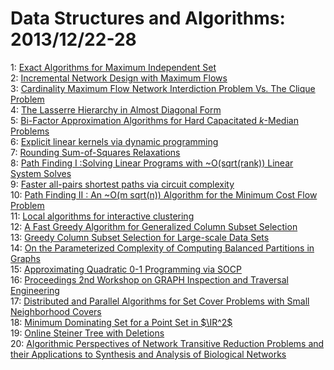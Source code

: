 # Data Structures and Algorithms: 2013/12/22-28  
1: [Exact Algorithms for Maximum Independent Set](https://doi.org/10.48550/arXiv.1312.6260)  
2: [Incremental Network Design with Maximum Flows](https://doi.org/10.48550/arXiv.1312.6447)  
3: [Cardinality Maximum Flow Network Interdiction Problem Vs. The Clique  Problem](https://doi.org/10.48550/arXiv.1312.6492)  
4: [The Lasserre Hierarchy in Almost Diagonal Form](https://doi.org/10.48550/arXiv.1312.6493)  
5: [Bi-Factor Approximation Algorithms for Hard Capacitated $k$-Median  Problems](https://doi.org/10.48550/arXiv.1312.6550)  
6: [Explicit linear kernels via dynamic programming](https://doi.org/10.48550/arXiv.1312.6585)  
7: [Rounding Sum-of-Squares Relaxations](https://doi.org/10.48550/arXiv.1312.6652)  
8: [Path Finding I :Solving Linear Programs with \~O(sqrt(rank)) Linear  System Solves](https://doi.org/10.48550/arXiv.1312.6677)  
9: [Faster all-pairs shortest paths via circuit complexity](https://doi.org/10.48550/arXiv.1312.6680)  
10: [Path Finding II : An \~O(m sqrt(n)) Algorithm for the Minimum Cost Flow  Problem](https://doi.org/10.48550/arXiv.1312.6713)  
11: [Local algorithms for interactive clustering](https://doi.org/10.48550/arXiv.1312.6724)  
12: [A Fast Greedy Algorithm for Generalized Column Subset Selection](https://doi.org/10.48550/arXiv.1312.6820)  
13: [Greedy Column Subset Selection for Large-scale Data Sets](https://doi.org/10.48550/arXiv.1312.6838)  
14: [On the Parameterized Complexity of Computing Balanced Partitions in  Graphs](https://doi.org/10.48550/arXiv.1312.7014)  
15: [Approximating Quadratic 0-1 Programming via SOCP](https://doi.org/10.48550/arXiv.1312.7042)  
16: [Proceedings 2nd Workshop on GRAPH Inspection and Traversal Engineering](https://doi.org/10.48550/arXiv.1312.7062)  
17: [Distributed and Parallel Algorithms for Set Cover Problems with Small  Neighborhood Covers](https://doi.org/10.48550/arXiv.1312.7217)  
18: [Minimum Dominating Set for a Point Set in $\IR^2$](https://doi.org/10.48550/arXiv.1312.7243)  
19: [Online Steiner Tree with Deletions](https://doi.org/10.48550/arXiv.1312.7296)  
20: [Algorithmic Perspectives of Network Transitive Reduction Problems and  their Applications to Synthesis and Analysis of Biological Networks](https://doi.org/10.48550/arXiv.1312.7306)  